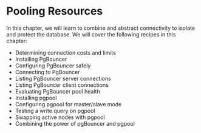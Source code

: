 # Pooling Resources

In this chapter, we will learn to combine and abstract connectivity to isolate and protect the
database. We will cover the following recipes in this chapter:

- Determining connection costs and limits
- Installing PgBouncer
- Configuring PgBouncer safely
- Connecting to PgBouncer
- Listing PgBouncer server connections
- Listing PgBouncer client connections
- Evaluating PgBouncer pool health
- Installing pgpool
- Configuring pgpool for master/slave mode
- Testing a write query on pgpool
- Swapping active nodes with pgpool
- Combining the power of pgBouncer and pgpool
